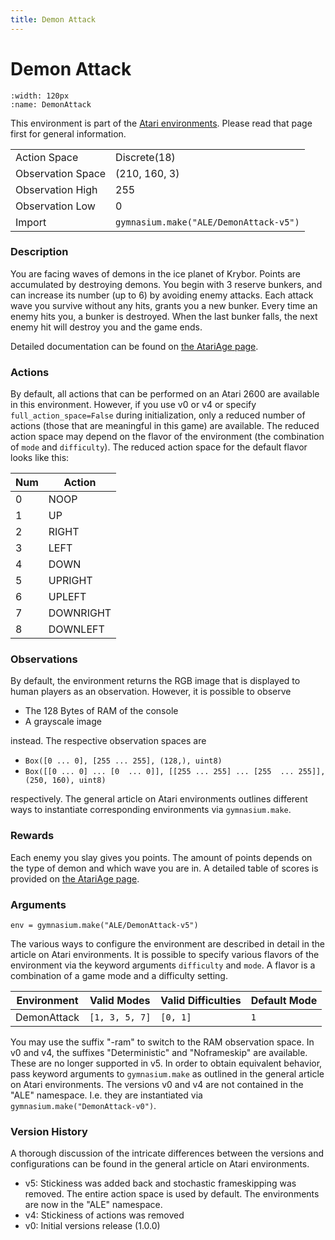 ```yaml
---
title: Demon Attack
---
```

# Demon Attack

```{figure} ../../_static/videos/atari/demon_attack.gif 
:width: 120px
:name: DemonAttack
```

This environment is part of the <a href='..'>Atari environments</a>. Please read that page first for general information.

|                   |                                        |
|-------------------|----------------------------------------|
| Action Space      | Discrete(18)                           |
| Observation Space | (210, 160, 3)                          |
| Observation High  | 255                                    |
| Observation Low   | 0                                      |
| Import            | `gymnasium.make("ALE/DemonAttack-v5")` | 

### Description
You are facing waves of demons in the ice planet of Krybor. Points are accumulated by destroying
demons. You begin with 3 reserve bunkers, and can increase its number (up to 6) by avoiding enemy
attacks. Each attack wave you survive without any hits, grants you a new bunker. Every time an enemy
hits you, a bunker is destroyed. When the last bunker falls, the next enemy hit will destroy you and
the game ends.

Detailed documentation can be found on [the AtariAge page](https://atariage.com/manual_html_page.php?SoftwareLabelID=135).

### Actions
By default, all actions that can be performed on an Atari 2600 are available in this environment.
However, if you use v0 or v4 or specify `full_action_space=False` during initialization, only a reduced
number of actions (those that are meaningful in this game) are available. The reduced action space may depend
on the flavor of the environment (the combination of `mode` and `difficulty`). The reduced action space for the default 
flavor looks like this:

| Num | Action    |
|-----|-----------|
| 0   | NOOP      |
| 1   | UP        |
| 2   | RIGHT     |
| 3   | LEFT      |
| 4   | DOWN      |  
| 5   | UPRIGHT   |
| 6   | UPLEFT    |
| 7   | DOWNRIGHT |
| 8   | DOWNLEFT  |

### Observations
By default, the environment returns the RGB image that is displayed to human players as an observation. However, it is
possible to observe
- The 128 Bytes of RAM of the console
- A grayscale image

instead. The respective observation spaces are
- `Box([0 ... 0], [255 ... 255], (128,), uint8)`
- `Box([[0 ... 0]
 ...
 [0  ... 0]], [[255 ... 255]
 ...
 [255  ... 255]], (250, 160), uint8)
`

respectively. The general article on Atari environments outlines different ways to instantiate corresponding environments
via `gymnasium.make`.

### Rewards
Each enemy you slay gives you points. The amount of points depends on the type of demon and which
wave you are in. A detailed table of scores is provided on [the AtariAge
page](https://atariage.com/manual_html_page.php?SoftwareLabelID=135).

### Arguments

```
env = gymnasium.make("ALE/DemonAttack-v5")
```

The various ways to configure the environment are described in detail in the article on Atari environments.
It is possible to specify various flavors of the environment via the keyword arguments `difficulty` and `mode`. 
A flavor is a combination of a game mode and a difficulty setting.

| Environment | Valid Modes    | Valid Difficulties | Default Mode |
|-------------|----------------|--------------------|--------------|
| DemonAttack | `[1, 3, 5, 7]` | `[0, 1]`           | `1`          |

You may use the suffix "-ram" to switch to the RAM observation space. In v0 and v4, the suffixes "Deterministic" and "Noframeskip" 
are available. These are no longer supported in v5. In order to obtain equivalent behavior, pass keyword arguments to `gymnasium.make` as outlined in 
the general article on Atari environments.
The versions v0 and v4 are not contained in the "ALE" namespace. I.e. they are instantiated via `gymnasium.make("DemonAttack-v0")`.

### Version History
A thorough discussion of the intricate differences between the versions and configurations can be found in the
general article on Atari environments. 

* v5: Stickiness was added back and stochastic frameskipping was removed. The entire action space is used by default. The environments are now in the "ALE" namespace.
* v4: Stickiness of actions was removed
* v0: Initial versions release (1.0.0)
